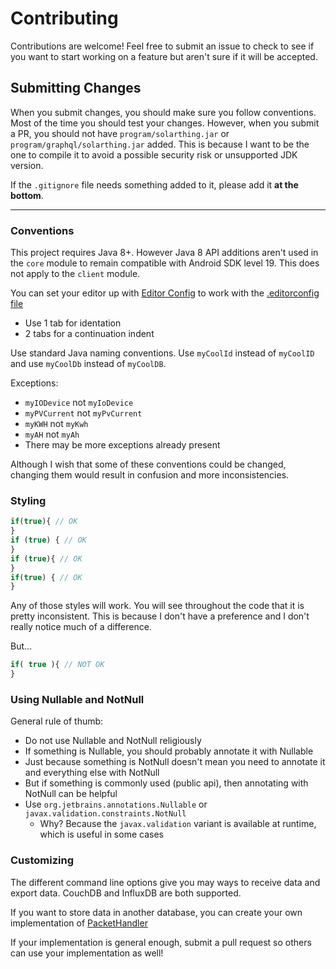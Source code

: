 # Contributing
Contributions are welcome! Feel free to submit an issue to check to see if you want to start working on a feature but aren't
sure if it will be accepted.

## Submitting Changes
When you submit changes, you should make sure you follow conventions. Most of the time you should test your changes.
However, when you submit a PR, you should not have `program/solarthing.jar` or `program/graphql/solarthing.jar` added.
This is because I want to be the one to compile it to avoid a possible security risk or unsupported JDK version.

If the `.gitignore` file needs something added to it, please add it **at the bottom**.

---

### Conventions
This project requires Java 8+. However Java 8 API additions aren't used in the `core` module to remain compatible with Android SDK level 19.
This does not apply to the `client` module.

You can set your editor up with [Editor Config](https://www.editorconfig.org) to work with the [.editorconfig file](.editorconfig)
* Use 1 tab for identation
* 2 tabs for a continuation indent

Use standard Java naming conventions. Use `myCoolId` instead of `myCoolID` and use `myCoolDb` instead of `myCoolDB`. 

Exceptions:
* `myIODevice` not `myIoDevice`
* `myPVCurrent` not `myPvCurrent`
* `myKWH` not `myKwh`
* `myAH` not `myAh`
* There may be more exceptions already present

Although I wish that some of these conventions could be changed, changing them would result in confusion and more inconsistencies.

### Styling
```javascript
if(true){ // OK
}
if (true) { // OK
}
if (true){ // OK
}
if(true) { // OK
}
```
Any of those styles will work. You will see throughout the code that it is pretty inconsistent.
This is because I don't have a preference and I don't really notice much of a difference.

But...
```javascript
if( true ){ // NOT OK
}
```

### Using Nullable and NotNull
General rule of thumb:
* Do not use Nullable and NotNull religiously
* If something is Nullable, you should probably annotate it with Nullable
* Just because something is NotNull doesn't mean you need to annotate it and everything else with NotNull
* But if something is commonly used (public api), then annotating with NotNull can be helpful
* Use `org.jetbrains.annotations.Nullable` or `javax.validation.constraints.NotNull`
  * Why? Because the `javax.validation` variant is available at runtime, which is useful in some cases

### Customizing
The different command line options give you may ways to receive data and export data. CouchDB and InfluxDB
are both supported.

If you want to store data in another database, you can create your own implementation of [PacketHandler](core/src/main/java/me/retrodaredevil/solarthing/packets/handling/PacketHandler.java)

If your implementation is general enough, submit a pull request so others can use your implementation as well!
